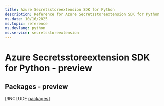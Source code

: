 ```yaml
---
title: Azure Secretsstoreextension SDK for Python
description: Reference for Azure Secretsstoreextension SDK for Python
ms.date: 10/16/2025
ms.topic: reference
ms.devlang: python
ms.service: secretsstoreextension
---
```

# Azure Secretsstoreextension SDK for Python - preview
## Packages - preview
[!INCLUDE [packages](secretsstoreextension-index.md)]